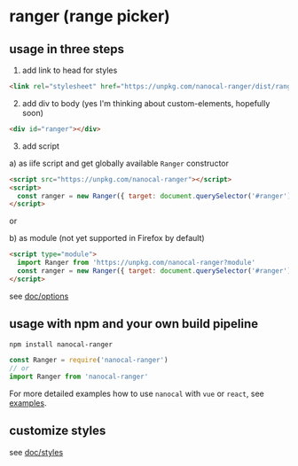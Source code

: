 # ranger (range picker)

## usage in three steps

1. add link to head for styles
```html
<link rel="stylesheet" href="https://unpkg.com/nanocal-ranger/dist/ranger.min.css">
```

2. add div to body (yes I'm thinking about custom-elements, hopefully soon)
```html
<div id="ranger"></div>
```

3. add script

a) as iife script and get globally available `Ranger` constructor
```html
<script src="https://unpkg.com/nanocal-ranger"></script>
<script>
  const ranger = new Ranger({ target: document.querySelector('#ranger') })
</script>
```

or

b) as module (not yet supported in Firefox by default)
```html
<script type="module">
  import Ranger from 'https://unpkg.com/nanocal-ranger?module'
  const ranger = new Ranger({ target: document.querySelector('#ranger') })
</script>
```

see [doc/options](../doc/options.md)

## usage with npm and your own build pipeline

```sh
npm install nanocal-ranger
```

```js
const Ranger = require('nanocal-ranger')
// or
import Ranger from 'nanocal-ranger'
```

For more detailed examples how to use `nanocal` with `vue` or `react`, see [examples](../examples).

## customize styles

see [doc/styles](../doc/styles.md)
